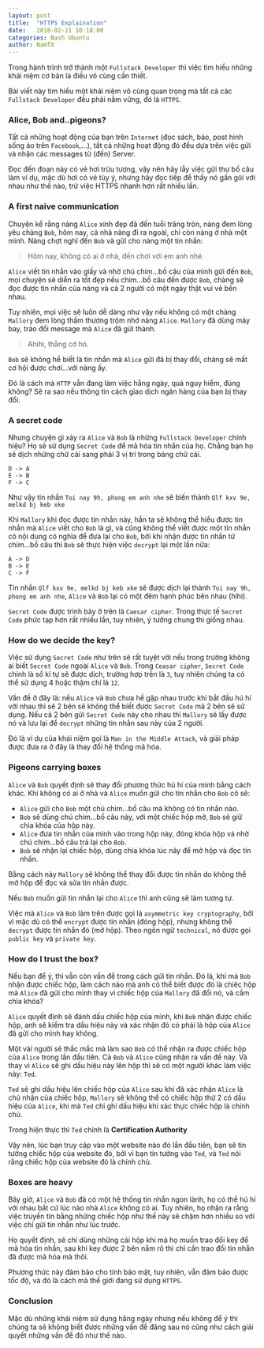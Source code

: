 ```yaml
---
layout: post
title:  "HTTPS Explaination"
date:   2018-02-21 10:18:00
categories: Bash Ubuntu
author: NamTX
---
```



Trong hành trình trở thành một `Fullstack Developer` thì việc tìm hiểu những khái niệm cơ bản là điều vô cùng cần thiết.

Bài viết này tìm hiểu một khái niệm vô cùng quan trọng mà tất cả các `Fullstack Developer` đều phải nắm vững, đó là `HTTPS`.

<!-- more -->

### Alice, Bob and..pigeons?
Tất cả những hoạt động của bạn trên `Internet` (đọc sách, báo, post hình sống ảo trên `Facebook`,...), tất cả những hoạt động đó đều dựa trên việc gửi và nhận các messages từ (đến) Server.

Đọc đến đoạn này có vẻ hơi trừu tượng, vậy nên hãy lẫy việc gửi thư bồ câu làm ví dụ, mặc dù hơi có vẻ tùy ý, nhưng hãy đọc tiếp để thấy nó gần gũi với nhau như thế nào, trừ việc HTTPS nhanh hơn rất nhiều lần.

### A first naive communication
Chuyện kể rằng nàng `Alice` xinh đẹp đã đến tuổi trăng tròn, nàng đem lòng yêu chàng `Bob`, hôm nay, cả nhà nàng đi ra ngoài, chỉ còn nàng ở nhà một mình. Nàng chợt nghĩ đến `Bob` và gửi cho nàng một tin nhắn:
> Hôm nay, không có ai ở nhà, đến chơi với em anh nhé.
>

`Alice` viết tin nhắn vào giấy và nhờ chú chim...bồ câu của mình gửi đến `Bob`, mọi chuyện sẽ diễn ra tốt đẹp nếu chim...bồ câu đến được `Bob`, chàng sẽ đọc được tin nhắn của nàng và cả 2 người có một ngày thật vui vẻ bên nhau.

Tuy nhiên, mọi việc sẽ luôn dễ dàng như vậy nếu không có một chàng `Mallory` đem lòng thầm thương trộm nhớ nàng `Alice`. `Mallory` đã dùng máy bay, tráo đổi message mà `Alice` đã gửi thành.
> Ahihi, thằng cờ hó.
>

`Bob` sẽ không hề biết là tin nhắn mà `Alice` gửi đã bị thay đổi, chàng sẽ mất cơ hội được chơi...với nàng ấy.

Đó là cách mà `HTTP` vẫn đang làm việc hằng ngày, quá nguy hiểm, đúng không? Sẽ ra sao nếu thông tin cách giao dịch ngân hàng của bạn bị thay đổi.

### A secret code

Nhưng chuyện gì xảy ra `Alice` và `Bob` là những `Fullstack Developer` chính hiệu? Họ sẽ sử dụng `Secret Code` để mã hóa tin nhắn của họ. Chẳng bạn họ sẽ dịch những chữ cái sang phải 3 vị trí trong bảng chữ cái.

```
D -> A
E -> B
F -> C
```

Như vậy tin nhắn `Toi nay 9h, phong em anh nhe` sẽ biến thành `Qlf kxv 9e, melkd bj keb xke`

Khi `Mallory` khi đọc được tin nhắn này, hắn ta sẽ không thể hiểu được tin nhắn mà `Alice` viết cho `Bob` là gì, và cũng không thể viết được một tin nhắn có nội dung có nghĩa để đưa lại cho `Bob`, bởi khi nhận được tin nhắn từ chim...bồ câu thì `Bob` sẽ thực hiện việc `decrypt` lại một lần nữa:

```
A -> D
B -> E
C -> F
```

Tin nhắn `Qlf kxv 9e, melkd bj keb xke` sẽ được dịch lại thành `Toi nay 9h, phong em anh nhe`, `Alice` và `Bob` lại có một đêm hạnh phúc bên nhau (hihi).

`Secret Code` được trình bày ở trên là `Caesar cipher`. Trong thực tế `Secret Code` phức tạp hơn rất nhiều lần, tuy nhiên, ý tưởng chung thì giống nhau.

### How do we decide the key?

Việc sử dụng `Secret Code` như trên sẽ rất tuyệt vời nếu trong trường không ai biết `Secret Code` ngoài `Alice` và `Bob`. Trong `Ceasar cipher`, `Secret Code` chính là số kí tự sẽ được dịch, trường hợp trên là `3`, tuy nhiên chúng ta có thể sử dụng 4 hoặc thậm chí là `12`.

Vấn đề ở đây là: nếu `Alice` và `Bob` chưa hề gặp nhau trước khi bắt đầu hú hí với nhau thì sẽ 2 bên sẽ không thể biết được `Secret Code` mà 2 bên sẽ sử dụng. Nếu cả 2 bên gửi `Secret Code` này cho nhau thì `Mallory` sẽ lấy được nó và lưu lại để `decrypt` những tin nhắn sau này của 2 người.

Đó là ví dụ của khái niệm gọi là `Man in the Middle Attack`, và giải pháp được đưa ra ở đây là thay đổi hệ thống mã hóa.

### Pigeons carrying boxes

`Alice` và `Bob` quyết định sẽ thay đổi phương thức hú hí của mình bằng cách khác. Khi không có ai ở nhà và `Alice` muốn gửi cho tin nhắn cho `Bob` cô sẽ:
+ `Alice` gửi cho `Bob` một chú chim...bồ câu mà không có tin nhắn nào.
+ `Bob` sẽ dùng chú chim...bồ câu này, với một chiếc hộp mở, `Bob` sẽ giữ chìa khóa của hộp này.
+ `Alice` đưa tin nhắn của mình vào trong hộp này, đóng khóa hộp và nhờ chú chim...bồ câu trả lại cho `Bob`.
+ `Bob` sẽ nhận lại chiếc hộp, dùng chìa khóa lúc nãy để mở hộp và đọc tin nhắn.


Bằng cách này `Mallory` sẽ không thể thay đổi được tin nhắn do không thể mở hộp để đọc và sửa tin nhắn được.

Nếu `Bob` muốn gửi tin nhắn lại cho `Alice` thì anh cũng sẽ làm tương tự.

Việc mà `Alice` và `Bob` làm trên được gọi là `asymmetric key cryptography`, bởi vì mặc dù có thể `encrypt` được tin nhắn (đóng hộp), nhưng không thể `decrypt` được tin nhắn đó (mở hộp). Theo ngôn ngữ `technical`, nó được gọi `public key` và `private key`.

### How do I trust the box?

Nếu bạn để ý, thì vẫn còn vấn đề trong cách gửi tin nhắn. Đó là, khi mà `Bob` nhận được chiếc hộp, làm cách nào mà anh có thể biết được đó là chiêc hộp mà `Alice` đã gửi cho mình thay vì chiếc hộp của `Mallory` đã đổi nó, và cầm chìa khóa?

`Alice` quyết định sẽ đánh dấu chiếc hộp của mình, khi `Bob` nhận được chiếc hộp, anh sẽ kiểm tra dấu hiệu này và xác nhận đó có phải là hộp của `Alice` đã gửi cho mình hay không.

Một vài người sẽ thắc mắc mà làm sao `Bob` có thể nhận ra được chiếc hộp của `Alice` trong lần đầu tiên. Cả `Bob` và `Alice` cũng nhận ra vấn đề này. Và thay vì `Alice` sẽ ghi dấu hiệu này lên hộp thì sẽ có một người khác làm việc này: `Ted`.

`Ted` sẽ ghi dấu hiệu lên chiếc hộp của `Alice` sau khi đã xác nhận `Alice` là chủ nhận của chiếc hộp, `Mallory` sẽ không thể có chiếc hộp thứ 2 có dấu hiệu của `Alice`, khi mà `Ted` chỉ ghi dấu hiệu khi xác thực chiếc hộp là chính chủ.

Trong hiện thực thì `Ted` chính là **Certification Authority**

Vậy nên, lúc bạn truy cập vào một website nào đó lần đầu tiên, bạn sẽ tin tưởng chiếc hộp của website đó, bởi vì bạn tin tưởng vào `Ted`, và `Ted` nói rằng chiếc hộp của website đó là chính chủ.

### Boxes are heavy

Bây giờ, `Alice` và `Bob` đã có một hệ thống tin nhắn ngon lành, họ có thể hú hí với nhau bất cứ lúc nào nhà `Alice` không có ai. Tuy nhiên, họ nhận ra rằng việc truyền tin bằng những chiếc hộp như thế này sẽ chậm hơn nhiều so với việc chỉ gửi tin nhắn như lúc trước.

Họ quyết định, sẽ chỉ dùng những cái hộp khi mà họ muốn trao đổi key để mã hóa tin nhắn, sau khi key được 2 bên nắm rõ thì chỉ cần trao đổi tin nhắn đã được mã hóa mà thôi.

Phương thức này đảm bảo cho tính bảo mật, tuy nhiên, vẫn đảm bảo được tốc độ, và đó là cách mà thế giới đang sử dụng `HTTPS`.

### Conclusion
Mặc dù những khái niệm sử dụng hằng ngày nhưng nếu không để ý thì chúng ta sẽ không biết được những vấn đề đăng sau nó cũng như cách giải quyết những vấn đề đó như thế nào.
